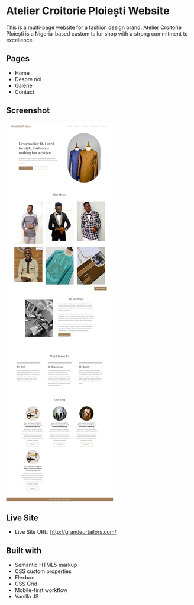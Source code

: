 # Atelier Croitorie Ploiești Website
This is a multi-page website for a fashion design brand. Atelier Croitorie Ploiești is a Nigeria-based custom tailor shop with a strong commitment to excellence.

## Pages
- Home
- Despre noi
- Galerie
- Contact 

## Screenshot
![](./assets/screenshot.png)

## Live Site
- Live Site URL: http://grandeurtailors.com/

## Built with

- Semantic HTML5 markup
- CSS custom properties
- Flexbox
- CSS Grid
- Mobile-first workflow
- Vanilla JS